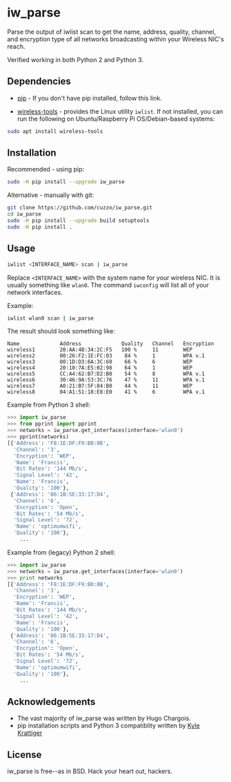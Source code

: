 iw_parse
========

Parse the output of iwlist scan to get the name, address, quality, channel, and encryption type of all networks broadcasting within your Wireless NIC's reach.

Verified working in both Python 2 and Python 3.

Dependencies
------------

* [pip](https://pip.pypa.io/en/latest/installing/ "pip installation guide") - If you don't have pip installed, follow this link.

* [wireless-tools](https://packages.ubuntu.com/focal/wireless-tools) - provides the Linux utility `iwlist`. If not installed, you can run the following on Ubuntu/Raspberry Pi OS/Debian-based systems:

```bash
sudo apt install wireless-tools
```

Installation
------------

Recommended - using pip:

```bash
sudo -H pip install --upgrade iw_parse
```

Alternative - manually with git:
```bash
git clone https://github.com/cuzzo/iw_parse.git
cd iw_parse
sudo -H pip install --upgrade build setuptools
sudo -H pip install .
```

Usage
-----

```bash
iwlist <INTERFACE_NAME> scan | iw_parse
```

Replace `<INTERFACE_NAME>` with the system name for your wireless NIC. It is usually something like `wlan0`. The command `iwconfig` will list all of your network interfaces.

Example:

```bash
iwlist wlan0 scan | iw_parse
```

The result should look something like:

```
Name             Address             Quality   Channel   Encryption
wireless1        20:AA:4B:34:2C:F5   100 %     11        WEP
wireless2        00:26:F2:1E:FC:03    84 %     1         WPA v.1
wireless3        00:1D:D3:6A:3C:60    66 %     6         WEP
wireless4        20:10:7A:E5:02:98    64 %     1         WEP
wireless5        CC:A4:62:B7:D2:B0    54 %     8         WPA v.1
wireless6        30:46:9A:53:3C:76    47 %     11        WPA v.1
wireless7        A0:21:B7:5F:84:B0    44 %     11        WEP
wireless8        04:A1:51:18:E8:E0    41 %     6         WPA v.1
```

Example from Python 3 shell:

```python
>>> import iw_parse
>>> from pprint import pprint
>>> networks = iw_parse.get_interfaces(interface='wlan0')
>>> pprint(networks)
[{'Address': 'F8:1E:DF:F9:B0:0B',
  'Channel': '3',
  'Encryption': 'WEP',
  'Name': 'Francis',
  'Bit Rates': '144 Mb/s',
  'Signal Level': '42',
  'Name': 'Francis',
  'Quality': '100'},
 {'Address': '86:1B:5E:33:17:D4',
  'Channel': '6',
  'Encryption': 'Open',
  'Bit Rates': '54 Mb/s',
  'Signal Level': '72',
  'Name': 'optimumwifi',
  'Quality': '100'},
    ...
```

Example from (legacy) Python 2 shell:

```python
>>> import iw_parse
>>> networks = iw_parse.get_interfaces(interface='wlan0')
>>> print networks
[{'Address': 'F8:1E:DF:F9:B0:0B',
  'Channel': '3',
  'Encryption': 'WEP',
  'Name': 'Francis',
  'Bit Rates': '144 Mb/s',
  'Signal Level': '42',
  'Name': 'Francis',
  'Quality': '100'},
 {'Address': '86:1B:5E:33:17:D4',
  'Channel': '6',
  'Encryption': 'Open',
  'Bit Rates': '54 Mb/s',
  'Signal Level': '72',
  'Name': 'optimumwifi',
  'Quality': '100'},
    ...
```

Acknowledgements
----------------

* The vast majority of iw_parse was written by Hugo Chargois.
* pip installation scripts and Python 3 compatiblity written by [Kyle Krattiger](https://gitlab.com/mrmusic25)

License
-------

iw_parse is free--as in BSD. Hack your heart out, hackers.
